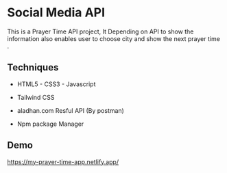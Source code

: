 
# Social Media API

This is a Prayer Time API project, It Depending on API to show the information also enables user to choose city and show the next prayer time .


## Techniques

- HTML5 - CSS3 - Javascript 

- Tailwind CSS 

- aladhan.com Resful API (By postman)

- Npm package Manager 




## Demo

https://my-prayer-time-app.netlify.app/

